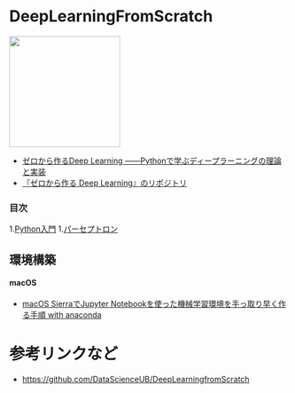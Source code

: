 DeepLearningFromScratch
========================

<img src="https://www.oreilly.co.jp/books/images/picture_large978-4-87311-758-4.jpeg" width="200">

- [
ゼロから作るDeep Learning
――Pythonで学ぶディープラーニングの理論と実装](https://www.oreilly.co.jp/books/9784873117584/)
- [『ゼロから作る Deep Learning』のリポジトリ](https://github.com/oreilly-japan/deep-learning-from-scratch)

### 目次

 1.[Python入門](contents/ch1)
 1.[パーセプトロン](contents/ch2)

環境構築
-------
#### macOS

- [macOS SierraでJupyter Notebookを使った機械学習環境を手っ取り早く作る手順 with anaconda](http://qiita.com/mix_dvd/items/d915752215db67919c06)

参考リンクなど
============

- https://github.com/DataScienceUB/DeepLearningfromScratch
